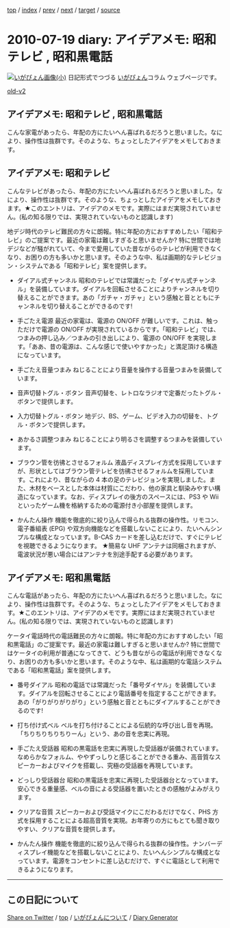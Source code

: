 [top](../index.html) 
 / [index](index.html) 
 / [prev](ig100711.html) 
 / [next](ig100721.html) 
 / [target](https://igapyon.github.io/diary/2010/ig100719.html) 
 / [source](https://github.com/igapyon/diary/blob/gh-pages/2010/ig100719.src.md) 

2010-07-19 diary: アイデアメモ: 昭和テレビ , 昭和黒電話
=====================================================================================================
[![いがぴょん画像(小)](https://igapyon.github.io/diary/images/iga200306s.jpg "いがぴょん")](https://igapyon.github.io/diary/memo/memoigapyon.html) 日記形式でつづる [いがぴょん](https://igapyon.github.io/diary/memo/memoigapyon.html)コラム ウェブページです。

[old-v2](ig100719-orig.html)

## アイデアメモ: 昭和テレビ , 昭和黒電話

こんな家電があったら、年配の方にたいへん喜ばれるだろうと思いました。なにより、操作性は抜群です。そのような、ちょっとしたアイデアをメモしておきます。


## アイデアメモ: 昭和テレビ

こんなテレビがあったら、年配の方にたいへん喜ばれるだろうと思いました。なにより、操作性は抜群です。そのような、ちょっとしたアイデアをメモしておきます。★このエントリは、アイデアのメモです。実際にはまだ実現されていません。(私の知る限りでは、実現されていないものと認識します)

地デジ時代のテレビ難民の方々に朗報。特に年配の方におすすめしたい「昭和テレビ」のご提案です。最近の家電は難しすぎると思いませんか? 特に世間では地デジなどが騒がれていて、今まで愛用していた昔ながらのテレビが利用できなくなり、お困りの方も多いかと思います。そのような中、私は画期的なテレビジョン・システムである「昭和テレビ」案を提供します。

* ダイアル式チャンネル
  昭和のテレビでは常識だった「ダイヤル式チャンネル」を装備しています。ダイアルを回転させることによりチャンネルを切り替えることができます。あの「ガチャ・ガチャ」という感触と音とともにチャンネルを切り替えることができるのです!
  
* 手ごたえ電源
  最近の家電は、電源の ON/OFF が難しいです。これは、触っただけで電源の ON/OFF が実現されているからです。「昭和テレビ」では、つまみの押し込み／つまみの引き出しにより、電源の
  ON/OFF を実現します。「ああ、昔の電源は、こんな感じで使いやすかった」と満足頂ける構造になっています。
  
* 手ごたえ音量つまみ
  ねじることにより音量を操作する音量つまみを装備しています。
  
* 音声切替トグル・ボタン
  音声切替を、レトロなラジオで定番だったトグル・ボタンで提供します。
  
* 入力切替トグル・ボタン
  地デジ、BS、ゲーム、ビデオ入力の切替を、トグル・ボタンで提供します。
  
* あかるさ調整つまみ
  ねじることにより明るさを調整するつまみを装備しています。
  
* ブラウン管を彷彿とさせるフォルム
  液晶ディスプレイ方式を採用していますが、形状としてはブラウン管テレビを彷彿させるフォルムを採用しています。これにより、昔ながらの 4 本の足のテレビジョンを実現しました。また、木材をベースとした本体は材質にこだわり、他の家具と馴染みやすい構造になっています。なお、ディスプレイの後方のスペースには、PS3
  や Wii といったゲーム機を格納するための電源付き小部屋を提供します。
  
* かんたん操作
  機能を徹底的に絞り込んで得られる抜群の操作性。リモコン、電子番組表 (EPG) や双方向機能などを搭載しないことにより、たいへんシンプルな構成となっています。B-CAS
  カードを差し込むだけで、すぐにテレビを視聴できるようになります。
  ★簡易な UHF アンテナは同梱されますが、電波状況が悪い場合にはアンテナを別途手配する必要があります。

## アイデアメモ: 昭和黒電話

こんな電話があったら、年配の方にたいへん喜ばれるだろうと思いました。なにより、操作性は抜群です。そのような、ちょっとしたアイデアをメモしておきます。★このエントリは、アイデアのメモです。実際にはまだ実現されていません。(私の知る限りでは、実現されていないものと認識します)

ケータイ電話時代の電話難民の方々に朗報。特に年配の方におすすめしたい「昭和黒電話」のご提案です。最近の家電は難しすぎると思いませんか? 特に世間ではケータイの利用が普通になってきて、どうも昔ながらの電話が利用できなくなり、お困りの方も多いかと思います。そのような中、私は画期的な電話システムである「昭和黒電話」案を提供します。

* 番号ダイアル
  昭和の電話では常識だった「番号ダイヤル」を装備しています。ダイアルを回転させることにより電話番号を指定することができます。あの「がりがりがりがり」という感触と音とともにダイアルすることができるのです!
  
* 打ち付け式ベル
  ベルを打ち付けることによる伝統的な呼び出し音を再現。「ちりちりちりちりーん」という、あの音を忠実に再現。
  
* 手ごたえ受話器
  昭和の黒電話を忠実に再現した受話器が装備されています。なめらかなフォルム、ややずっしりと感じることができる重み、高音質なスピーカーおよびマイクを搭載し、究極の受話器を再現しています。
  
* どっしり受話器台
  昭和の黒電話を忠実に再現した受話器台となっています。安心できる重量感、ベルの音による受話器を置いたときの感触がよみがえります。
  
* クリアな音質
  スピーカーおよび受話マイクにこだわるだけでなく、PHS 方式を採用することによる超高音質を実現。お年寄りの方にもとても聞き取りやすい、クリアな音質を提供します。
  
* かんたん操作
  機能を徹底的に絞り込んで得られる抜群の操作性。ナンバーディスプレイ機能などを搭載しないことにより、たいへんシンプルな構成となっています。電源をコンセントに差し込むだけで、すぐに電話として利用できるようになります。


----------------------------------------------------------------------------------------------------

## この日記について

[Share on Twitter](https://twitter.com/intent/tweet?hashtags=igapyon%2Cdiary%2C%E3%81%84%E3%81%8C%E3%81%B4%E3%82%87%E3%82%93&text=%E3%82%A2%E3%82%A4%E3%83%87%E3%82%A2%E3%83%A1%E3%83%A2%3A+%E6%98%AD%E5%92%8C%E3%83%86%E3%83%AC%E3%83%93+%2C+%E6%98%AD%E5%92%8C%E9%BB%92%E9%9B%BB%E8%A9%B1&url=https%3A%2F%2Figapyon.github.io%2Fdiary%2F2010%2Fig100719.html) / [top](../index.html) / [いがぴょんについて](https://igapyon.github.io/diary/memo/memoigapyon.html) / [Diary Generator](https://github.com/igapyon/igapyonv3)
